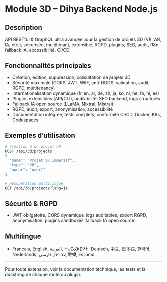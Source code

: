 # Module 3D – Dihya Backend Node.js

## Description
API RESTful & GraphQL ultra avancée pour la gestion de projets 3D (VR, AR, IA, etc.), sécurisée, multitenant, extensible, RGPD, plugins, SEO, audit, i18n, fallback IA, accessibilité, CI/CD.

## Fonctionnalités principales
- Création, édition, suppression, consultation de projets 3D
- Sécurité maximale (CORS, JWT, WAF, anti-DDOS, validation, audit, RGPD, multitenancy)
- Internationalisation dynamique (fr, en, ar, de, zh, ja, ko, nl, he, fa, hi, es)
- Plugins extensibles (API/CLI), auditabilité, SEO backend, logs structurés
- Fallback IA open source (LLaMA, Mixtral, Mistral)
- RGPD, audit, export, anonymisation, accessibilité
- Documentation intégrée, tests complets, conformité CI/CD, Docker, K8s, Codespaces

## Exemples d’utilisation
```bash
# Création d’un projet 3D
POST /api/3d/projects
{
  "name": "Projet VR Immersif",
  "type": "VR",
  "owner": "user1"
}

# Récupération multilingue
GET /api/3d/projects?lang=ja
```

## Sécurité & RGPD
- JWT obligatoire, CORS dynamique, logs auditables, export RGPD, anonymisation, plugins sandboxés, fallback IA open source

## Multilingue
- Français, English, العربية, ⵜⴰⵎⴰⵣⵉⵖⵜ, Deutsch, 中文, 日本語, 한국어, Nederlands, עברית, فارسی, हिन्दी, Español.

---

Pour toute extension, voir la documentation technique, les tests et la docstring de chaque route ou plugin.
